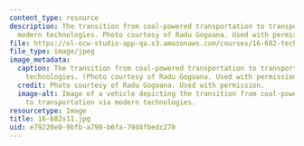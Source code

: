 ```yaml
---
content_type: resource
description: The transition from coal-powered transportation to transportation via
  modern technologies. Photo courtesy of Radu Gogoana. Used with permission.
file: https://ol-ocw-studio-app-qa.s3.amazonaws.com/courses/16-682-technology-in-transportation-spring-2011/e79220e09bfba790b6fa79d4fbedc270_16-682s11.jpg
file_type: image/jpeg
image_metadata:
  caption: The transition from coal-powered transportation to transportation via modern
    technologies. (Photo courtesy of Radu Gogoana. Used with permission.)
  credit: Photo courtesy of Radu Gogoana. Used with permission.
  image-alt: Image of a vehicle depicting the transition from coal-powered transportation
    to transportation via modern technologies.
resourcetype: Image
title: 16-682s11.jpg
uid: e79220e0-9bfb-a790-b6fa-79d4fbedc270
---
```

